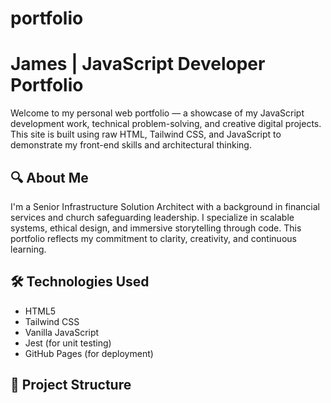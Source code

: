# portfolio
# James | JavaScript Developer Portfolio

Welcome to my personal web portfolio — a showcase of my JavaScript development work, technical problem-solving, and creative digital projects. This site is built using raw HTML, Tailwind CSS, and JavaScript to demonstrate my front-end skills and architectural thinking.

## 🔍 About Me

I'm a Senior Infrastructure Solution Architect with a background in financial services and church safeguarding leadership. I specialize in scalable systems, ethical design, and immersive storytelling through code. This portfolio reflects my commitment to clarity, creativity, and continuous learning.

## 🛠️ Technologies Used

- HTML5
- Tailwind CSS
- Vanilla JavaScript
- Jest (for unit testing)
- GitHub Pages (for deployment)

## 📂 Project Structure
